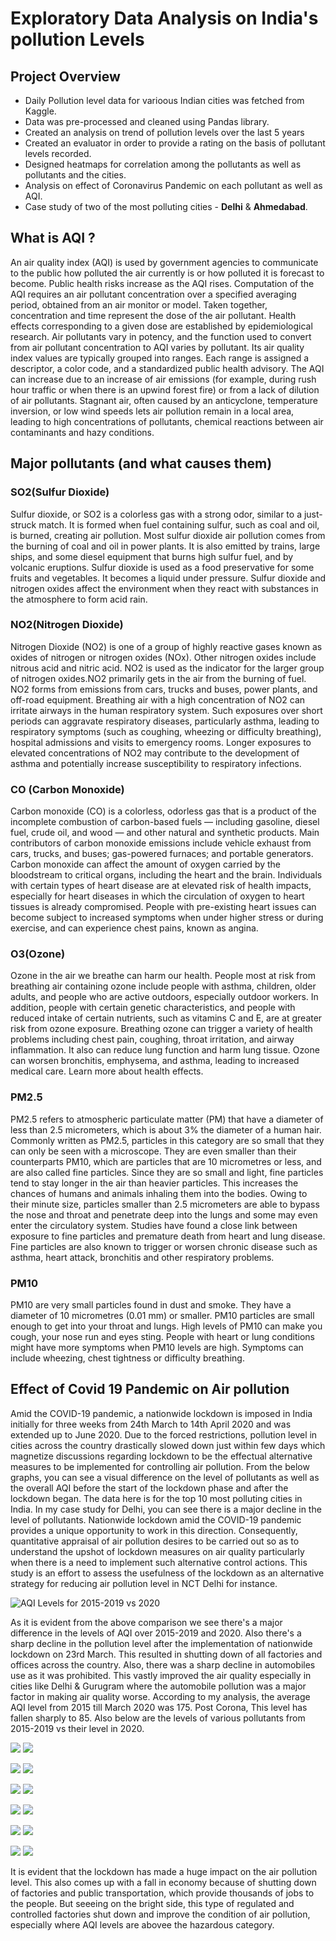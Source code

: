 # Exploratory Data Analysis on India's pollution Levels

## Project Overview
- Daily Pollution level data for varioous Indian cities was fetched from Kaggle.
- Data was pre-processed and cleaned using Pandas library.
- Created an analysis on trend of pollution levels over the last 5 years
- Created an evaluator in order to provide a rating on the basis of pollutant levels recorded.
- Designed heatmaps for correlation among the pollutants as well as pollutants and the cities.
- Analysis on effect of Coronavirus Pandemic on each pollutant as well as AQI.
- Case study of two of the most polluting cities - **Delhi** & **Ahmedabad**.

## What is AQI ?
An air quality index (AQI) is used by government agencies to communicate to the public how polluted the air currently is or how polluted it is forecast to become. Public health risks increase as the AQI rises. Computation of the AQI requires an air pollutant concentration over a specified averaging period, obtained from an air monitor or model. Taken together, concentration and time represent the dose of the air pollutant. Health effects corresponding to a given dose are established by epidemiological research. Air pollutants vary in potency, and the function used to convert from air pollutant concentration to AQI varies by pollutant. Its air quality index values are typically grouped into ranges. Each range is assigned a descriptor, a color code, and a standardized public health advisory.
The AQI can increase due to an increase of air emissions (for example, during rush hour traffic or when there is an upwind forest fire) or from a lack of dilution of air pollutants. Stagnant air, often caused by an anticyclone, temperature inversion, or low wind speeds lets air pollution remain in a local area, leading to high concentrations of pollutants, chemical reactions between air contaminants and hazy conditions.

## Major pollutants (and what causes them)
### SO2(Sulfur Dioxide)
Sulfur dioxide, or SO2 is a colorless gas with a strong odor, similar to a just-struck match. It is formed when fuel containing sulfur, such as coal and oil, is burned, creating air pollution. Most sulfur dioxide air pollution comes from the burning of coal and oil in power plants. It is also emitted by trains, large ships, and some diesel equipment that burns high sulfur fuel, and by volcanic eruptions. Sulfur dioxide is used as a food preservative for some fruits and vegetables. It becomes a liquid under pressure. Sulfur dioxide and nitrogen oxides affect the environment when they react with substances in the atmosphere to form acid rain.
### NO2(Nitrogen Dioxide)
Nitrogen Dioxide (NO2) is one of a group of highly reactive gases known as oxides of nitrogen or nitrogen oxides (NOx). Other nitrogen oxides include nitrous acid and nitric acid. NO2 is used as the indicator for the larger group of nitrogen oxides.NO2 primarily gets in the air from the burning of fuel. NO2 forms from emissions from cars, trucks and buses, power plants, and off-road equipment. Breathing air with a high concentration of NO2 can irritate airways in the human respiratory system. Such exposures over short periods can aggravate respiratory diseases, particularly asthma, leading to respiratory symptoms (such as coughing, wheezing or difficulty breathing), hospital admissions and visits to emergency rooms. Longer exposures to elevated concentrations of NO2 may contribute to the development of asthma and potentially increase susceptibility to respiratory infections.
### CO (Carbon Monoxide)
Carbon monoxide (CO) is a colorless, odorless gas that is a product of the incomplete combustion of carbon-based fuels — including gasoline, diesel fuel, crude oil, and wood — and other natural and synthetic products. Main contributors of carbon monoxide emissions include vehicle exhaust from cars, trucks, and buses; gas-powered furnaces; and portable generators. Carbon monoxide can affect the amount of oxygen carried by the bloodstream to critical organs, including the heart and the brain. Individuals with certain types of heart disease are at elevated risk of health impacts, especially for heart diseases in which the circulation of oxygen to heart tissues is already compromised. People with pre-existing heart issues can become subject to increased symptoms when under higher stress or during exercise, and can experience chest pains, known as angina.
### O3(Ozone)
Ozone in the air we breathe can harm our health. People most at risk from breathing air containing ozone include people with asthma, children, older adults, and people who are active outdoors, especially outdoor workers. In addition, people with certain genetic characteristics, and people with reduced intake of certain nutrients, such as vitamins C and E, are at greater risk from ozone exposure. Breathing ozone can trigger a variety of health problems including chest pain, coughing, throat irritation, and airway inflammation. It also can reduce lung function and harm lung tissue. Ozone can worsen bronchitis, emphysema, and asthma, leading to increased medical care. Learn more about health effects.
### PM2.5
PM2.5 refers to atmospheric particulate matter (PM) that have a diameter of less than 2.5 micrometers, which is about 3% the diameter of a human hair. Commonly written as PM2.5, particles in this category are so small that they can only be seen with a microscope. They are even smaller than their counterparts PM10, which are particles that are 10 micrometres or less, and are also called fine particles. 
Since they are so small and light, fine particles tend to stay longer in the air than heavier particles. This increases the chances of humans and animals inhaling them into the bodies. Owing to their minute size, particles smaller than 2.5 micrometers are able to bypass the nose and throat and penetrate deep into the lungs and some may even enter the circulatory system. Studies have found a close link between exposure to fine particles and premature death from heart and lung disease. Fine particles are also known to trigger or worsen chronic disease such as asthma, heart attack, bronchitis and other respiratory problems.
### PM10
PM10 are very small particles found in dust and smoke. They have a diameter of 10 micrometres (0.01 mm) or smaller. PM10 particles are small enough to get into your throat and lungs. High levels of PM10 can make you cough, your nose run and eyes sting. People with heart or lung conditions might have more symptoms when PM10 levels are high. Symptoms can include wheezing, chest tightness or difficulty breathing.
## Effect of Covid 19 Pandemic on Air pollution
Amid the COVID-19 pandemic, a nationwide lockdown is imposed in India initially for three weeks from 24th March to 14th April 2020 and was extended up to June 2020. Due to the forced restrictions, pollution level in cities across the country drastically slowed down just within few days which magnetize discussions regarding lockdown to be the effectual alternative measures to be implemented for controlling air pollution. From the below graphs, you can see a visual difference on the level of pollutants as well as the overall AQI before the start of the lockdown phase and after the lockdown began. The data here is for the top 10 most polluting cities in India. In my case study for Delhi, you can see there is a major decline in the level of pollutants.  Nationwide lockdown amid the COVID-19 pandemic provides a unique opportunity to work in this direction. Consequently, quantitative appraisal of air pollution desires to be carried out so as to understand the upshot of lockdown measures on air quality particularly when there is a need to implement such alternative control actions. This study is an effort to assess the usefulness of the lockdown as an alternative strategy for reducing air pollution level in NCT Delhi for instance.

![AQI Levels for 2015-2019 vs 2020](AQI%20over%202015-2019%20vs%202020.png) 

As it is evident from the above comparison we see there's a major difference in the levels of AQI over 2015-2019 and 2020. Also there's a sharp decline in the pollution level after the implementation of nationwide lockdown on 23rd March. This resulted in shutting down of all factories and offices across the country. Also, there was a sharp decline in automobiles use as it was prohibited. This vastly improved the air quality especially in cities like Delhi & Gurugram where the automobile pollution was a major factor in making air quality worse. 
According to my analysis, the average AQI level from 2015 till March 2020 was 175. Post Corona, This level has fallen sharply to 85. Also below are the levels of various pollutants from 2015-2019 vs their level in 2020. 

![](Trend%20of%20CO%20pollutant%20for%202015-2019.png) 
![](Trend%20of%20CO%20pollutant%20for%202020.png)

![](Trend%20of%20NO2%20pollutant%20for%202015-2019.png) 
![](Trend%20of%20NO2%20pollutant%20for%202020.png)

![](Trend%20of%20SO2%20pollutant%20for%202015-2019.png) 
![](Trend%20of%20SO2%20pollutant%20for%202020.png)

![](Trend%20of%20O3%20pollutant%20for%202015-2019.png) 
![](Trend%20of%20O3%20pollutant%20for%202020.png)

![](Trend%20of%20PM2.5%20pollutant%20for%202015-2019.png) 
![](Trend%20of%20PM2.5%20pollutant%20for%202020.png)

![](Trend%20of%20PM10%20pollutant%20for%202015-2019.png) 
![](Trend%20of%20PM10%20pollutant%20for%202020.png)

It is evident that the lockdown has made a huge impact on the air pollution level. This also comes up with a fall in economy because of shutting down of factories and public transportation, which provide thousands of jobs to the people. But seeeing on the bright side, this type of regulated and controlled factories shut down and improve the condition of air pollution, especially where AQI levels are abovee the hazardous category.
